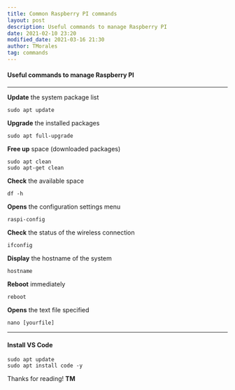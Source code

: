 ```yaml
---
title: Common Raspberry PI commands
layout: post
description: Useful commands to manage Raspberry PI
date: 2021-02-10 23:20
modified_date: 2021-03-16 21:30
author: TMorales
tag: commands
---
```

#### Useful commands to manage Raspberry PI
---
**Update** the system package list
```
sudo apt update
```
**Upgrade** the installed packages
```
sudo apt full-upgrade
```
**Free up** space (downloaded packages)
```
sudo apt clean
sudo apt-get clean
```
**Check** the available space
```
df -h
```
**Opens** the configuration settings menu
```
raspi-config
```
**Check** the status of the wireless connection
```
ifconfig
```
**Display** the hostname of the system
```
hostname
```
**Reboot** immediately
```
reboot
```
**Opens** the text file specified
```
nano [yourfile]
```
---
#### Install VS Code
```
sudo apt update
sudo apt install code -y
```  


Thanks for reading! **TM**  
